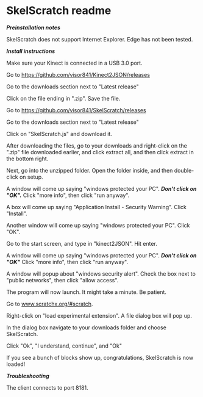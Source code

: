 # SkelScratch readme

***Preinstallation notes***

SkelScratch does not support Internet Explorer. Edge has not been tested.

***Install instructions***

Make sure your Kinect is connected in a USB 3.0 port.

Go to https://github.com/visor841/Kinect2JSON/releases

Go to the downloads section next to "Latest release"

Click on the file ending in ".zip". Save the file.

Go to https://github.com/visor841/SkelScratch/releases

Go to the downloads section next to "Latest release"

Click on "SkelScratch.js" and download it.

After downloading the files, go to your downloads and right-click on the ".zip" file downloaded earlier, and click extract all, and then click extract in the bottom right.

Next, go into the unzipped folder. Open the  folder inside, and then double-click on setup.

A window will come up saying "windows protected your PC". ***Don't click on "OK".*** Click "more info", then click "run anyway".

A box will come up saying "Application Install - Security Warning". Click "Install".

Another window will come up saying "windows protected your PC". Click "OK".

Go to the start screen, and type in "kinect2JSON". Hit enter.

A window will come up saying "windows protected your PC". ***Don't click on "OK"*** Click "more info", then click "run anyway".

A window will popup about "windows security alert". Check the box next to "public networks", then click "allow access".

The program will now launch.  It might take a minute. Be patient.

Go to www.scratchx.org/#scratch.

Right-click on "load experimental extension". A file dialog box will pop up.

In the dialog box navigate to your downloads folder and choose SkelScratch.

Click "Ok", "I understand, continue", and "Ok"

If you see a bunch of blocks show up, congratulations, SkelScratch is now loaded!

***Troubleshooting***

The client connects to port 8181.